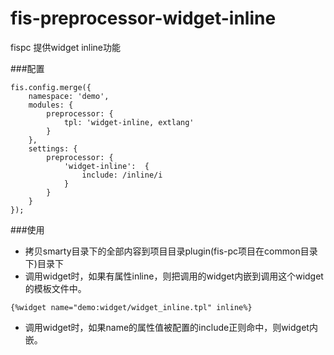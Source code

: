 fis-preprocessor-widget-inline
==============================

fispc 提供widget inline功能

###配置
```
fis.config.merge({
    namespace: 'demo',
    modules: {
        preprocessor: {
            tpl: 'widget-inline, extlang'
        }
    },
    settings: {
        preprocessor: {
            'widget-inline':  {
                include: /inline/i
            }
        }
    }
});
```

###使用
+ 拷贝smarty目录下的全部内容到项目目录plugin(fis-pc项目在common目录下)目录下
+ 调用widget时，如果有属性inline，则把调用的widget内嵌到调用这个widget的模板文件中。

```
{%widget name="demo:widget/widget_inline.tpl" inline%}
```
+ 调用widget时，如果name的属性值被配置的include正则命中，则widget内嵌。
